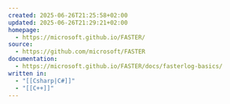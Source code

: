 ```yaml
---
created: 2025-06-26T21:25:58+02:00
updated: 2025-06-26T21:29:21+02:00
homepage:
  - https://microsoft.github.io/FASTER/
source:
  - https://github.com/microsoft/FASTER
documentation:
  - https://microsoft.github.io/FASTER/docs/fasterlog-basics/
written in:
  - "[[Csharp|C#]]"
  - "[[C++]]"
---
```

